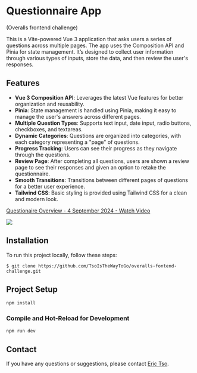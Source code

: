 # Questionnaire App 
(Overalls frontend challenge)

This is a Vite-powered Vue 3 application that asks users a series of questions across multiple pages. The app uses the Composition API and Pinia for state management. It’s designed to collect user information through various types of inputs, store the data, and then review the user's responses.

## Features

- **Vue 3 Composition API**: Leverages the latest Vue features for better organization and reusability.
- **Pinia**: State management is handled using Pinia, making it easy to manage the user's answers across different pages.
- **Multiple Question Types**: Supports text input, date input, radio buttons, checkboxes, and textareas.
- **Dynamic Categories**: Questions are organized into categories, with each category representing a "page" of questions.
- **Progress Tracking**: Users can see their progress as they navigate through the questions.
- **Review Page**: After completing all questions, users are shown a review page to see their responses and given an option to retake the questionnaire.
- **Smooth Transitions**: Transitions between different pages of questions for a better user experience.
- **Tailwind CSS**: Basic styling is provided using Tailwind CSS for a clean and modern look.

<div>
    <a href="https://www.loom.com/share/80f87e08086f434aac1b4c144c91b3a1">
      <p>Questionaire Overview - 4 September 2024 - Watch Video</p>
    </a>
    <a href="https://www.loom.com/share/80f87e08086f434aac1b4c144c91b3a1">
      <img style="max-width:300px;" src="https://cdn.loom.com/sessions/thumbnails/80f87e08086f434aac1b4c144c91b3a1-bc869a2676606324-full-play.gif">
    </a>
  </div>

## Installation

To run this project locally, follow these steps:
```
$ git clone https://github.com/TsoIsTheWayToGo/overalls-fontend-challenge.git
```

## Project Setup

```sh
npm install
```

### Compile and Hot-Reload for Development

```sh
npm run dev
```

## Contact

If you have any questions or suggestions, please contact [Eric Tso](mailto:ericgordontso@gmail.com).